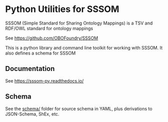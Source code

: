 # Python Utilities for SSSOM

SSSOM (Simple Standard for Sharing Ontology Mappings) is a TSV and RDF/OWL standard for ontology mappings

See https://github.com/OBOFoundry/SSSOM

This is a python library and command line toolkit for working with SSSOM. It also defines a schema for SSSOM

## Documentation

See https://sssom-py.readthedocs.io/

## Schema

See the [schema/](schema) folder for source schema in YAML, plus
derivations to JSON-Schema, ShEx, etc. 

